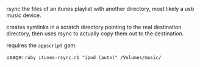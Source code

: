 rsync the files of an itunes playlist with another directory, most likely a usb
music device.

creates symlinks in a scratch directory pointing to the real destination
directory, then uses rsync to actually copy them out to the destination.

requires the `appscript` gem.

usage: `ruby itunes-rsync.rb "ipod (auto)" /Volumes/music/`
